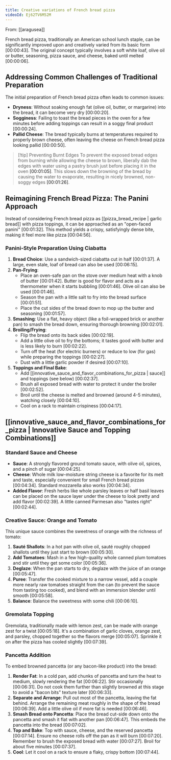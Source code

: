 ```yaml
---
title: Creative variations of French bread pizza
videoId: Ej62TV6M52M
---
```


From: [[aragusea]] <br/> 

French bread pizza, traditionally an American school lunch staple, can be significantly improved upon and creatively varied from its basic form <a class="yt-timestamp" data-t="00:00:43">[00:00:43]</a>. The original concept typically involves a soft white loaf, olive oil or butter, seasoning, pizza sauce, and cheese, baked until melted <a class="yt-timestamp" data-t="00:00:06">[00:00:06]</a>.

## Addressing Common Challenges of Traditional Preparation

The initial preparation of French bread pizza often leads to common issues:
*   **Dryness**: Without soaking enough fat (olive oil, butter, or margarine) into the bread, it can become very dry <a class="yt-timestamp" data-t="00:00:20">[00:00:20]</a>.
*   **Sogginess**: Failing to toast the bread pieces in the oven for a few minutes before adding toppings can result in a soggy final product <a class="yt-timestamp" data-t="00:00:24">[00:00:24]</a>.
*   **Pallid Cheese**: The bread typically burns at temperatures required to properly brown cheese, often leaving the cheese on French bread pizza looking pallid <a class="yt-timestamp" data-t="00:00:50">[00:00:50]</a>.

> [!tip] Preventing Burnt Edges
> To prevent the exposed bread edges from burning while allowing the cheese to brown, liberally dab the edges with water using a pastry brush just before placing it in the oven <a class="yt-timestamp" data-t="00:01:05">[00:01:05]</a>. This slows down the browning of the bread by causing the water to evaporate, resulting in nicely browned, non-soggy edges <a class="yt-timestamp" data-t="00:01:26">[00:01:26]</a>.

## Reimagining French Bread Pizza: The Panini Approach

Instead of considering French bread pizza as [[pizza_bread_recipe | garlic bread]] with pizza toppings, it can be approached as an "open-faced panini" <a class="yt-timestamp" data-t="00:01:32">[00:01:32]</a>. This method yields a crispy, satisfyingly dense bite, making it feel more like pizza <a class="yt-timestamp" data-t="00:04:56">[00:04:56]</a>.

### Panini-Style Preparation Using Ciabatta

1.  **Bread Choice**: Use a sandwich-sized ciabatta cut in half <a class="yt-timestamp" data-t="00:01:37">[00:01:37]</a>. A large, even stale, loaf of bread can also be used <a class="yt-timestamp" data-t="00:06:15">[00:06:15]</a>.
2.  **Pan-Frying**:
    *   Place an oven-safe pan on the stove over medium heat with a knob of butter <a class="yt-timestamp" data-t="00:01:42">[00:01:42]</a>. Butter is good for flavor and acts as a thermometer when it starts bubbling <a class="yt-timestamp" data-t="00:01:46">[00:01:46]</a>. Olive oil can also be used <a class="yt-timestamp" data-t="00:01:46">[00:01:46]</a>.
    *   Season the pan with a little salt to fry into the bread surface <a class="yt-timestamp" data-t="00:01:51">[00:01:51]</a>.
    *   Place the cut sides of the bread down to mop up the butter and seasoning <a class="yt-timestamp" data-t="00:01:57">[00:01:57]</a>.
3.  **Smashing**: Use a flat, heavy object (like a foil-wrapped brick or another pan) to smash the bread down, ensuring thorough browning <a class="yt-timestamp" data-t="00:02:01">[00:02:01]</a>.
4.  **Broiling/Frying**:
    *   Flip the bread onto its back sides <a class="yt-timestamp" data-t="00:02:19">[00:02:19]</a>.
    *   Add a little olive oil to fry the bottoms; it tastes good with butter and is less likely to burn <a class="yt-timestamp" data-t="00:02:22">[00:02:22]</a>.
    *   Turn off the heat (for electric burners) or reduce to low (for gas) while preparing the toppings <a class="yt-timestamp" data-t="00:02:27">[00:02:27]</a>.
    *   Dust with a little garlic powder if desired <a class="yt-timestamp" data-t="00:07:10">[00:07:10]</a>.
5.  **Toppings and Final Bake**:
    *   Add [[innovative_sauce_and_flavor_combinations_for_pizza | sauce]] and toppings (see below) <a class="yt-timestamp" data-t="00:02:37">[00:02:37]</a>.
    *   Brush all exposed bread with water to protect it under the broiler <a class="yt-timestamp" data-t="00:02:52">[00:02:52]</a>.
    *   Broil until the cheese is melted and browned (around 4-5 minutes), watching closely <a class="yt-timestamp" data-t="00:04:10">[00:04:10]</a>.
    *   Cool on a rack to maintain crispiness <a class="yt-timestamp" data-t="00:04:17">[00:04:17]</a>.

## [[innovative_sauce_and_flavor_combinations_for_pizza | Innovative Sauce and Topping Combinations]]

### Standard Sauce and Cheese

*   **Sauce**: A strongly flavored ground tomato sauce, with olive oil, spices, and a pinch of sugar <a class="yt-timestamp" data-t="00:04:25">[00:04:25]</a>.
*   **Cheese**: Whole milk low-moisture string cheese is a favorite for its melt and taste, especially convenient for small French bread pizzas <a class="yt-timestamp" data-t="00:04:34">[00:04:34]</a>. Standard mozzarella also works <a class="yt-timestamp" data-t="00:04:34">[00:04:34]</a>.
*   **Added Flavor**: Fresh herbs like whole parsley leaves or half basil leaves can be placed on the sauce layer under the cheese to look pretty and add flavor <a class="yt-timestamp" data-t="00:02:39">[00:02:39]</a>. A little canned Parmesan also "tastes right" <a class="yt-timestamp" data-t="00:02:44">[00:02:44]</a>.

### Creative Sauce: Orange and Tomato

This unique sauce combines the sweetness of orange with the richness of tomato:
1.  **Sauté Shallots**: In a hot pan with olive oil, sauté roughly chopped shallots until they just start to brown <a class="yt-timestamp" data-t="00:05:30">[00:05:30]</a>.
2.  **Add Tomatoes**: Mash in a few high-quality whole canned plum tomatoes and stir until they get some color <a class="yt-timestamp" data-t="00:05:36">[00:05:36]</a>.
3.  **Deglaze**: When the pan starts to dry, deglaze with the juice of an orange <a class="yt-timestamp" data-t="00:05:47">[00:05:47]</a>.
4.  **Puree**: Transfer the cooked mixture to a narrow vessel, add a couple more nearly raw tomatoes straight from the can (to prevent the sauce from tasting too cooked), and blend with an immersion blender until smooth <a class="yt-timestamp" data-t="00:05:58">[00:05:58]</a>.
5.  **Balance**: Balance the sweetness with some chili <a class="yt-timestamp" data-t="00:06:10">[00:06:10]</a>.

### Gremolata Topping

Gremolata, traditionally made with lemon zest, can be made with orange zest for a twist <a class="yt-timestamp" data-t="00:05:18">[00:05:18]</a>. It's a combination of garlic cloves, orange zest, and parsley, chopped together so the flavors merge <a class="yt-timestamp" data-t="00:05:07">[00:05:07]</a>. Sprinkle it on after the pizza has cooled slightly <a class="yt-timestamp" data-t="00:07:39">[00:07:39]</a>.

### Pancetta Addition

To embed browned pancetta (or any bacon-like product) into the bread:
1.  **Render Fat**: In a cold pan, add chunks of pancetta and turn the heat to medium, slowly rendering the fat <a class="yt-timestamp" data-t="00:06:22">[00:06:22]</a>. Stir occasionally <a class="yt-timestamp" data-t="00:06:31">[00:06:31]</a>. Do not cook them further than slightly browned at this stage to avoid a "bacon bits" texture later <a class="yt-timestamp" data-t="00:06:33">[00:06:33]</a>.
2.  **Separate and Arrange**: Pull out most of the pancetta, leaving the fat behind. Arrange the remaining meat roughly in the shape of the bread <a class="yt-timestamp" data-t="00:06:39">[00:06:39]</a>. Add a little olive oil if more fat is needed <a class="yt-timestamp" data-t="00:06:46">[00:06:46]</a>.
3.  **Smash Bread onto Pancetta**: Place the bread cut-side down onto the pancetta and smash it flat with another pan <a class="yt-timestamp" data-t="00:06:47">[00:06:47]</a>. This embeds the pancetta into the bread <a class="yt-timestamp" data-t="00:07:02">[00:07:02]</a>.
4.  **Top and Bake**: Top with sauce, cheese, and the reserved pancetta <a class="yt-timestamp" data-t="00:07:14">[00:07:14]</a>. Ensure no cheese rolls off the pan as it will burn <a class="yt-timestamp" data-t="00:07:20">[00:07:20]</a>. Remember to brush the exposed bread with water <a class="yt-timestamp" data-t="00:07:27">[00:07:27]</a>. Broil for about five minutes <a class="yt-timestamp" data-t="00:07:37">[00:07:37]</a>.
5.  **Cool**: Let it cool on a rack to ensure a flaky, crispy bottom <a class="yt-timestamp" data-t="00:07:44">[00:07:44]</a>.